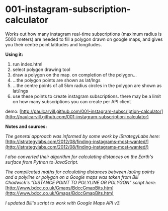 001-instagram-subscription-calculator
=====================================

Works out how many instagram real-time subscriptions (maximum radius is 5000 meters) are needed to fill a polygon drawn on google maps, and gives you their centre point latitudes and longitudes.

**Using it:**

1. run index.html
2. select polygon drawing tool
3. draw a polygon on the map. on completion of the polygon...
4. ...the polygon points are shown as lat/lngs
5. ...the centre points of all 5km radius circles in the polygon are shown as lat/lngs
6. use these points to create instagram subscriptions. there may be a limit on how many subscriptions you can create per API client

demo: [http://paulcarvill.github.com/001-instagram-subscription-calculator](http://paulcarvill.github.com/001-instagram-subscription-calculator)


**Notes and sources:**

*The general approach was informed by some work by iStrategyLabs here:*
[http://istrategylabs.com/2012/08/finding-instagrams-most-wanted/](http://istrategylabs.com/2012/08/finding-instagrams-most-wanted/)

*I also converted their algorithm for calculating distances on the Earth's surface from Python to JavaScript.*

*The complicated maths for calculating distances between lat/lng points and a polyline or polygon on a Google maps was taken from Bill Chadwick's "DISTANCE POINT TO POLYLINE OR POLYGON" script here:*
[http://www.bdcc.co.uk/Gmaps/BdccGmapBits.htm](http://www.bdcc.co.uk/Gmaps/BdccGmapBits.htm)

*I updated Bill's script to work with Google Maps API v3.*


